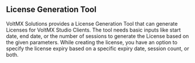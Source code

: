 ﻿

License Generation Tool
-----------------------

VoltMX Solutions provides a License Generation Tool that can generate Licenses for VoltMX Studio Clients. The tool needs basic inputs like start date, end date, or the number of sessions to generate the License based on the given parameters. While creating the license, you have an option to specify the license expiry based on a specific expiry date, session count, or both.

